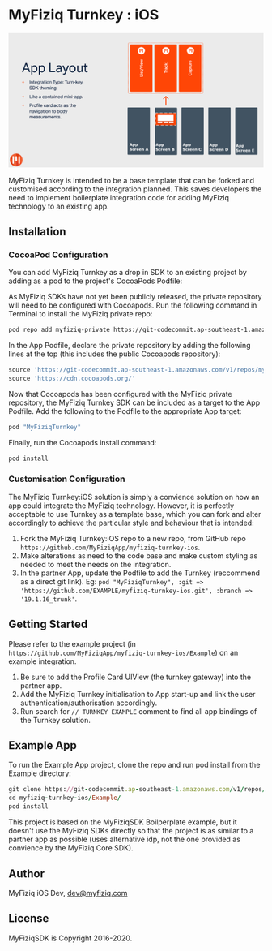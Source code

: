 # MyFiziq Turnkey : iOS

![MyFiziq Turnkey Solution](turn-key.png)

MyFiziq Turnkey is intended to be a base template that can be forked and customised according to the integration planned. This saves developers the need to implement boilerplate integration code for adding MyFiziq technology to an existing app.

## Installation

### CocoaPod Configuration

You can add MyFiziq Turnkey as a drop in SDK to an existing project by adding as a pod to the project's CocoaPods Podfile:

As MyFiziq SDKs have not yet been publicly released, the private repository will need to be configured with Cocoapods. Run the following command in Terminal to install the MyFiziq private repo:

```sh
pod repo add myfiziq-private https://git-codecommit.ap-southeast-1.amazonaws.com/v1/repos/myfiziq-sdk-podrepo
```

In the App Podfile, declare the private repository by adding the following lines at the top (this includes the public Cocoapods repository):

```ruby
source 'https://git-codecommit.ap-southeast-1.amazonaws.com/v1/repos/myfiziq-sdk-podrepo'
source 'https://cdn.cocoapods.org/'
```

Now that Cocoapods has been configured with the MyFiziq private repository, the MyFiziq Turnkey SDK can be included as a target to the App Podfile. Add the following to the Podfile to the appropriate App target:

```ruby
pod "MyFiziqTurnkey"
```

Finally, run the Cocoapods install command:

```sh
pod install
```

### Customisation Configuration

The MyFiziq Turnkey:iOS solution is simply a convience solution on how an app could integrate the MyFiziq technology. However, it is perfectly acceptable to use Turnkey as a template base, which you can fork and alter accordingly to achieve the particular style and behaviour that is intended:

1. Fork the MyFiziq Turnkey:iOS repo to a new repo, from GitHub repo `https://github.com/MyFiziqApp/myfiziq-turnkey-ios`.
2. Make alterations as need to the code base and make custom styling as needed to meet the needs on the integration.
3. In the partner App, update the Podfile to add the Turnkey (reccommend as a direct git link). Eg: `pod "MyFiziqTurnkey", :git => 'https://github.com/EXAMPLE/myfiziq-turnkey-ios.git', :branch => '19.1.16_trunk'`.

## Getting Started

Please refer to the example project (in `https://github.com/MyFiziqApp/myfiziq-turnkey-ios/Example`) on an example integration.

1. Be sure to add the Profile Card UIView (the turnkey gateway) into the partner app.
2. Add the MyFiziq Turnkey initialisation to App start-up and link the user authentication/authorisation accordingly.
3. Run search for `// TURNKEY EXAMPLE` comment to find all app bindings of the Turnkey solution.

## Example App

To run the Example App project, clone the repo and run pod install from the Example directory:

```ruby
git clone https://git-codecommit.ap-southeast-1.amazonaws.com/v1/repos/myfiziq-turnkey-ios --recusive
cd myfiziq-turnkey-ios/Example/
pod install
```

This project is based on the MyFiziqSDK Boilperplate example, but it doesn't use the MyFiziq SDKs directly so that the project is as similar to a partner app as possible (uses alternative idp, not the one provided as convience by the MyFiziq Core SDK).

## Author

MyFiziq iOS Dev, dev@myfiziq.com

## License

MyFiziqSDK is Copyright 2016-2020.


